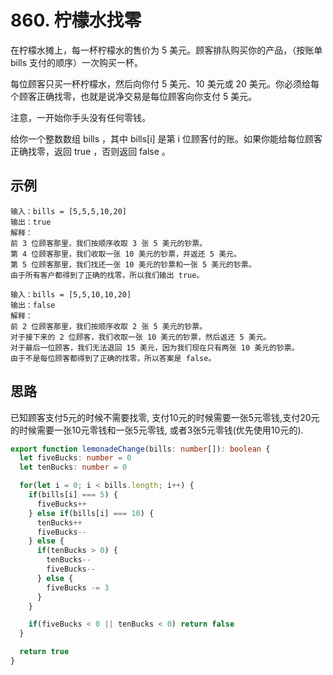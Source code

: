 # 860. 柠檬水找零 

在柠檬水摊上，每一杯柠檬水的售价为 5 美元。顾客排队购买你的产品，（按账单 bills 支付的顺序）一次购买一杯。

每位顾客只买一杯柠檬水，然后向你付 5 美元、10 美元或 20 美元。你必须给每个顾客正确找零，也就是说净交易是每位顾客向你支付 5 美元。

注意，一开始你手头没有任何零钱。

给你一个整数数组 bills ，其中 bills[i] 是第 i 位顾客付的账。如果你能给每位顾客正确找零，返回 true ，否则返回 false 。
 

## 示例

```
输入：bills = [5,5,5,10,20]
输出：true
解释：
前 3 位顾客那里，我们按顺序收取 3 张 5 美元的钞票。
第 4 位顾客那里，我们收取一张 10 美元的钞票，并返还 5 美元。
第 5 位顾客那里，我们找还一张 10 美元的钞票和一张 5 美元的钞票。
由于所有客户都得到了正确的找零，所以我们输出 true。
```

```
输入：bills = [5,5,10,10,20]
输出：false
解释：
前 2 位顾客那里，我们按顺序收取 2 张 5 美元的钞票。
对于接下来的 2 位顾客，我们收取一张 10 美元的钞票，然后返还 5 美元。
对于最后一位顾客，我们无法退回 15 美元，因为我们现在只有两张 10 美元的钞票。
由于不是每位顾客都得到了正确的找零，所以答案是 false。
```

## 思路 

已知顾客支付5元的时候不需要找零, 支付10元的时候需要一张5元零钱,支付20元的时候需要一张10元零钱和一张5元零钱, 或者3张5元零钱(优先使用10元的). 

```typescript
export function lemonadeChange(bills: number[]): boolean {
  let fiveBucks: number = 0 
  let tenBucks: number = 0

  for(let i = 0; i < bills.length; i++) {
    if(bills[i] === 5) {
      fiveBucks++
    } else if(bills[i] === 10) {
      tenBucks++
      fiveBucks--
    } else {
      if(tenBucks > 0) {
        tenBucks--
        fiveBucks--
      } else {
        fiveBucks -= 3
      }
    }

    if(fiveBucks < 0 || tenBucks < 0) return false
  }

  return true
}
```

